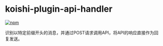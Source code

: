 # koishi-plugin-api-handler

[![npm](https://img.shields.io/npm/v/koishi-plugin-api-handler?style=flat-square)](https://www.npmjs.com/package/koishi-plugin-api-handler)

识别以特定前缀开头的消息，并通过POST请求调用API，将API的响应直接作为回复发送。
